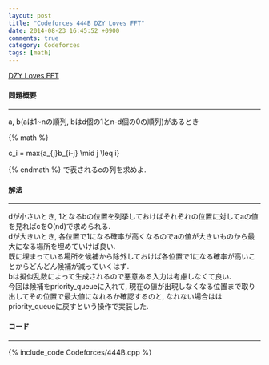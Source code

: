 ```yaml
---
layout: post
title: "Codeforces 444B DZY Loves FFT"
date: 2014-08-23 16:45:52 +0900
comments: true
category: Codeforces
tags: [math]
---
```


[DZY Loves FFT](http://codeforces.com/contest/444/problem/B)

#### 問題概要

****

a, b(aは1~nの順列, bはd個の1とn-d個の0の順列)があるとき

{% math %}

c_i = max\{a_{j}b_{i-j} \mid j \leq i\}

{% endmath %}
で表されるcの列を求めよ.

#### 解法

****

dが小さいとき, 1となるbの位置を列挙しておけばそれぞれの位置に対してaの値を見ればcをO(nd)で求められる.  
dが大きいとき, 各位置で1になる確率が高くなるのでaの値が大きいものから最大になる場所を埋めていけば良い.  
既に埋まっている場所を候補から除外しておけば各位置で1になる確率が高いことからどんどん候補が減っていくはず.  
bは擬似乱数によって生成されるので悪意ある入力は考慮しなくて良い.  
今回は候補をpriority_queueに入れて, 現在の値が出現しなくなる位置まで取り出してその位置で最大値になれるか確認するのと, なれない場合ははpriority_queueに戻すという操作で実装した.


#### コード

****

{% include_code Codeforces/444B.cpp %}
